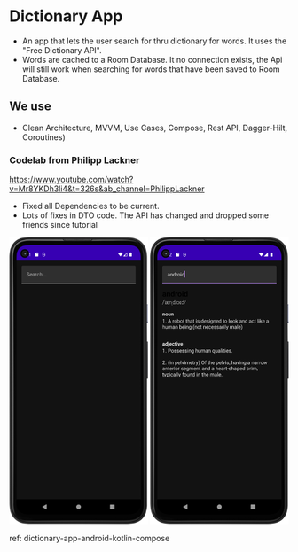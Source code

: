 # Dictionary App
- An app that lets the user search for thru dictionary for words. It uses the "Free Dictionary API". 
- Words are cached to a Room Database. It no connection exists, the Api will still work 
when searching for words that have been saved to Room Database.

## We use 
- Clean Architecture, MVVM, Use Cases, Compose, Rest API, Dagger-Hilt, Coroutines)

### Codelab from Philipp Lackner
https://www.youtube.com/watch?v=Mr8YKDh3li4&t=326s&ab_channel=PhilippLackner

- Fixed all Dependencies to be current.
- Lots of fixes in DTO code. The API has changed and dropped some friends since tutorial

<p style=float:left">
  <img src="screenshot_01.png" width="250" />
  <img src="screenshot_02.png" width="250" />
</p>

ref: dictionary-app-android-kotlin-compose
